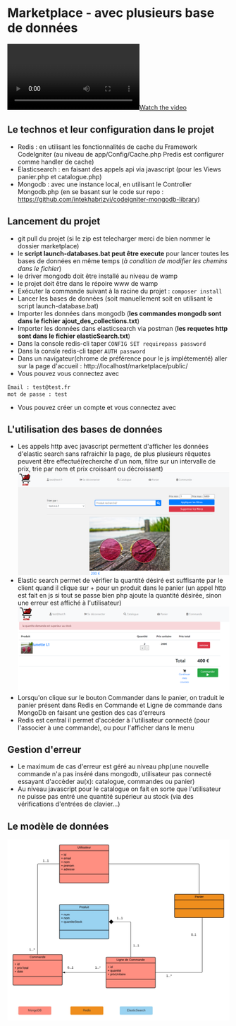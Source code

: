 # Marketplace - avec plusieurs base de données

[![Watch the video](https://user-images.githubusercontent.com/39730173/123625648-4003cf80-d810-11eb-9075-31b89945c125.mp4)](https://user-images.githubusercontent.com/39730173/123625648-4003cf80-d810-11eb-9075-31b89945c125.mp4)

## Le technos et leur configuration dans le projet
- Redis : en utilisant les fonctionnalités de cache du Framework CodeIgniter (au niveau de app/Config/Cache.php Predis est configurer comme handler de cache)
- Elasticsearch : en faisant des appels api via javascript (pour les Views panier.php et catalogue.php)
- Mongodb : avec une instance local, en utilisant le Controller Mongodb.php (en se basant sur le code sur repo : https://github.com/intekhabrizvi/codeigniter-mongodb-library)

## Lancement du projet
- git pull du projet (si le zip est telecharger merci de bien nommer le dossier marketplace)
- le **script launch-databases.bat peut être execute** pour lancer toutes les bases de données en même temps (*à condition de modifier les chemins dans le fichier*)
- le driver mongodb doit être installé au niveau de wamp
- le projet doit être dans le répoire www de wamp
- Exécuter la commande suivant à la racine du projet : `composer install`
- Lancer les bases de données (soit manuellement soit en utilisant le script launch-database.bat)
- Importer les données dans mongodb (**les commandes mongodb sont dans le fichier ajout_des_collections.txt**)
- Importer les données dans elasticsearch via postman (**les requetes http sont dans le fichier elasticSearch.txt**)
- Dans la console redis-cli taper `CONFIG SET requirepass password`
- Dans la consle redis-cli taper `AUTH password`
- Dans un navigateur(chrome de préférence pour le js implétementé) aller sur la page d'accueil : http://localhost/marketplace/public/
- Vous pouvez vous connectez avec 
```
Email : test@test.fr
mot de passe : test 
```
- Vous pouvez créer un compte et vous connectez avec

## L'utilisation des bases de données
- Les appels http avec javascript permettent d'afficher les données d'elastic search sans rafraichir la page, de plus plusieurs rêquetes peuvent être effectué(recherche d'un nom, filtre sur un intervalle de prix, trie par nom et prix croissant ou décroissant)
![Alt text](/screenshots/catalogue.png?raw=true)
- Elastic search permet de vérifier la quantité désiré est suffisante par le client quand il clique sur + pour un produit dans le panier (un appel http est fait en js si tout se passe bien php ajoute la quantité désirée, sinon une erreur est affiché à l'utilisateur)
![Alt text](/screenshots/quantite_insuffisante.png?raw=true)
- Lorsqu'on clique sur le bouton Commander dans le panier, on traduit le panier présent dans Redis en Commande et Ligne de commande dans MongoDb en faisant une gestion des cas d'erreurs
- Redis est central il permet d'accèder à l'utilisateur connecté (pour l'associer à une commande), ou pour l'afficher dans le menu

## Gestion d'erreur
- Le maximum de cas d'erreur est géré au niveau php(une nouvelle commande n'a pas inséré dans mongodb, utilisateur pas connecté essayant d'accèder au(x): catalogue, commandes ou panier)
- Au niveau javascript pour le catalogue on fait en sorte que l'utilisateur ne puisse pas entré une quantité supérieur au stock (via des vérifications d'entrées de clavier...)

## Le modèle de données
![Alt text](/screenshots/data_model.jpeg?raw=true)


